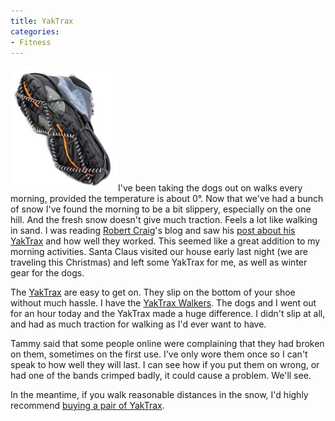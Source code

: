 ```yaml
---
title: YakTrax
categories:
- Fitness
---
```


![yaktrax.png](/assets/posts/2008/yaktrax.png)I've been taking the dogs out on walks every morning, provided the temperature is about 0°. Now that we've had a bunch of snow I've found the morning to be a bit slippery, especially on the one hill. And the fresh snow doesn't give much traction. Feels a lot like walking in sand.
I was reading [Robert Craig](http://fnirt.blogspot.com/)'s blog and saw his [post about his YakTrax](http://fnirt.blogspot.com/2008/12/robert-1-weather-0.html) and how well they worked. This seemed like a great addition to my morning activities. Santa Claus visited our house early last night (we are traveling this Christmas) and left some YakTrax for me, as well as winter gear for the dogs.

The [YakTrax](http://www.yaktrax.com/) are easy to get on. They slip on the bottom of your shoe without much hassle. I have the [YakTrax Walkers](http://www.yaktrax.com/ProductsWalker.aspx). The dogs and I went out for an hour today and the YakTrax made a huge difference. I didn't slip at all, and had as much traction for walking as I'd ever want to have.

Tammy said that some people online were complaining that they had broken on them, sometimes on the first use. I've only wore them once so I can't speak to how well they will last. I can see how if you put them on wrong, or had one of the bands crimped badly, it could cause a problem. We'll see.

In the meantime, if you walk reasonable distances in the snow, I'd highly recommend [buying a pair of YakTrax](http://www.amazon.com/dp/B0002ZA72O/?tag=thingelstad-20).
